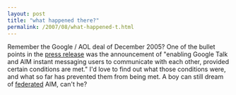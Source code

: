 ```yaml
---
layout: post
title: "what happened there?"
permalink: /2007/08/what-happened-t.html
---
```


Remember the Google / AOL deal of December 2005? One of the bullet points in the [press release](http://www.google.com/press/pressrel/twaol_expanded.html) was the announcement of "enabling Google Talk and AIM instant messaging users to communicate with each other, provided certain conditions are met." I'd love to find out what those conditions were, and what so far has prevented them from being met. A boy can still dream of [federated](http://www.imfederation.com/) AIM, can't he?